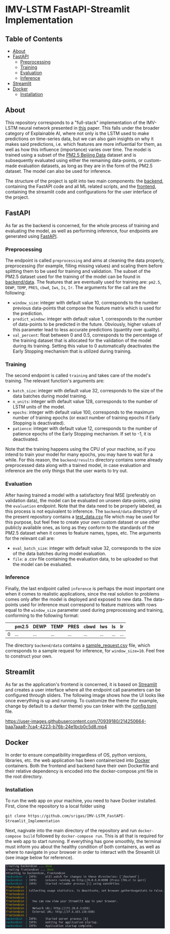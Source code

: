 # IMV-LSTM FastAPI-Streamlit Implementation

## Table of Contents

+ [About](#about)
+ [FastAPI](#fastapi)
    + [Preprocessing](#preprocessing)
    + [Training](#training)
    + [Evaluation](#evaluation)
    + [Inference](#inference)
+ [Streamlit](#streamlit)
+ [Docker](#docker)
    + [Installation](#installation)

## About <a name = "about"></a>

This repository corresponds to a "full-stack" implementation of the IMV-LSTM neural network presented in [this](https://arxiv.org/pdf/1905.12034.pdf) paper. This falls under the broader category of Explainable AI, where not only is the LSTM used to make predictions on time-series data, but we can also gain insights on why it makes said predictions, i.e. which features are more influential for them, as well as how this influence (importance) varies over time. The model is trained using a subset of the [PM2.5 Beijing Data](https://archive.ics.uci.edu/ml/datasets/Beijing+PM2.5+Data) dataset and is subsequently evaluated using either the remaining data-points, or custom-made evaluation datasets, as long as they are in the form of the PM2.5 dataset. The model can also be used for inference.

The structure of the project is split into two main components: the [backend](/backend), containing the FastAPI code and all ML related scripts, and the [frontend](/frontend), containing the streamlit code and configurations for the user interface of the project.

## FastAPI <a name = "fastapi"></a>

As far as the backend is concerned, for the whole process of training and evaluating the model, as well as performing inference, four endpoints are generated using [FastAPI](https://fastapi.tiangolo.com/).

### Preprocessing <a name = "preprocessing"></a>

The endpoint is called `preprocessing` and aims at cleaning the data properly, preprocessing (for example, filling missing values) and scaling them before splitting them to be used for training and validation. The subset of the PM2.5 dataset used for the training of the model can be found in [backend/data](/backend/data/train_data.csv). The features that are eventually used for training are: `pm2.5`, `DEWP`, `TEMP`, `PRES`, `cbwd`, `Iws`, `Is`, `Ir`. The arguments for the call are the following:

- `window_size`: integer with default value 10, corresponds to the number previous data-points that compose the feature matrix which is used for the prediction.
- `predict_window`: integer with default value 1, corresponds to the number of data-points to be predicted in the future. Obviously, higher values of this parameter lead to less accurate predictions (quantity over quality).
- `val_percent`: float between 0 and 0.5, corresponds to the percentage of the training dataset that is allocated for the validation of the model during its training. Setting this value to 0 automatically deactivates the Early Stopping mechanism that is utilized during training.

### Training <a name = "training"></a>

The second endpoint is called `training` and takes care of the model's training. The relevant function's arguments are:

- `batch_size`: integer with default value 32, corresponds to the size of the data batches during model training.
- `n_units`: integer with default value 128, corresponds to the number of LSTM units of the model.
- `epochs`: integer with default value 100, corresponds to the maximum number of training epochs (or exact number of training epochs if Early Stopping is deactivated).
- `patience`: integer with default value 12, corresponds to the number of patience epochs of the Early Stopping mechanism. If set to -1, it is deactivated.

Note that the training happens using the CPU of your machine, so if you intend to train your model for many epochs, you may have to wait for a while. For this reason, the `backend/results` directory contains some already preprocessed data along with a trained model, in case evaluation and inference are the only things that the user wants to try out.

### Evaluation <a name = "evaluation"></a>

After having trained a model with a satisfactory final MSE (preferably on validation data), the model can be evaluated on unseen data-points, using the `evaluation` endpoint. Note that the data need to be properly labeled, as this process is not equivalent to inference. The `backend/data` directory of the present repository contains a [test_data.csv](/backend/data/test_data.csv) file which may be used for this purpose, but feel free to create your own custom dataset or use other publicly available ones, as long as they conform to the standards of the PM2.5 dataset when it comes to feature names, types, etc. The arguments for the relevant call are:

- `eval_batch_size`: integer with default value 32, corresponds to the size of the data batches during model evaluation.
- `file`: a .csv file containing the evaluation data, to be uploaded so that the model can be evaluated.

### Inference <a name = "inference"></a>

Finally, the last endpoint called `inference` is perhaps the most important one when it comes to realistic applications, since the real solution to problems comes only after the model is deployed and exposed to new data. The data-points used for inference must correspond to feature matrices with rows equal to the `window_size` parameter used during preprocessing and training, conforming to the following format:

| | pm2.5  | DEWP | TEMP | PRES | cbwd | Iws | Is | Ir |
| --- | --- | --- | --- | --- | --- | --- | --- | --- |
| 0  | ...  | ... | ... | ... | ... | ... | ... | ... |

The directory `backend/data` contains a [sample_request.csv](/backend/data/sample_request.csv) file, which corresponds to a sample request for inference, for `window_size=10`. Feel free to construct your own.

## Streamlit <a name = "streamlit"></a>

As far as the application's frontend is concerned, it is based on [Streamlit](https://streamlit.io/https://streamlit.io/) and creates a user interface where all the endpoint call parameters can be configured through sliders. The following image shows how the UI looks like once everything is up and running. To customize the theme (for example, change by default to a darker theme) you can tinker with the [config.toml](/frontend/.streamlit/config.toml) file.

https://user-images.githubusercontent.com/70939180/214250664-baa7aaa8-7ca4-4223-b76b-24e1bcb0c5d8.mp4

## Docker <a name = "docker"></a>

In order to ensure compatibility irregardless of OS, python versions, libraries, etc. the web application has been containerized into [Docker](https://www.docker.com/) containers. Both the frontend and backend have their own Dockerfile and their relative dependency is encoded into the docker-compose.yml file in the root directory.

### Installation <a name = "installation"></a>

To run the web app on your machine, you need to have Docker installed. First, clone the repository to a local folder using

```
git clone https://github.com/srigas/IMV-LSTM_FastAPI-Streamlit_Implementation
```

Next, nagivate into the main directory of the repository and run `docker-compose build` followed by `docker-compose run`. This is all that is required for the web app to start running. If everything has gone smoothly, the terminal must inform you about the healthy condition of both containers, as well as where to navigate in your browser in order to interact with the Streamlit UI (see image below for reference).

![Terminal](https://github.com/srigas/temp_rep/blob/main/imvlstmstreamlit/terminal.png)
